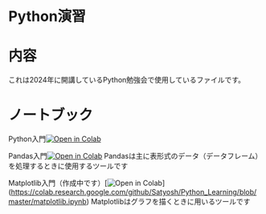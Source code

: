 # Python演習

# 内容
これは2024年に開講しているPython勉強会で使用しているファイルです。

# ノートブック
Python入門[![Open in Colab](https://colab.research.google.com/assets/colab-badge.svg)](https://colab.research.google.com/github/Satyosh/Python_Learning/blob/master/Python_nyumon.ipynb)

Pandas入門[![Open in Colab](https://colab.research.google.com/assets/colab-badge.svg)](https://colab.research.google.com/github/Satyosh/Python_Learning/blob/master/Pandas.ipynb)
Pandasは主に表形式のデータ（データフレーム）を処理するときに使用するツールです

Matplotlib入門（作成中です）[![Open in Colab](https://colab.research.google.com/assets/colab-badge.svg)]
(https://colab.research.google.com/github/Satyosh/Python_Learning/blob/master/matplotlib.ipynb)
Matplotlibはグラフを描くときに用いるツールです
